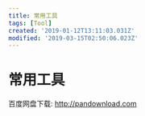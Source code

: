 ```yaml
---
title: 常用工具
tags: [Tool]
created: '2019-01-12T13:11:03.031Z'
modified: '2019-03-15T02:50:06.023Z'
---
```


# 常用工具

百度网盘下载: http://pandownload.com

